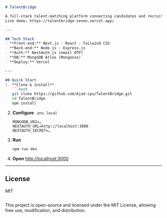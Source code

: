 ````markdown
# TalentBridge

A full‑stack talent‑matching platform connecting candidates and recruiters.  
Live demo: https://talentbridge-seven.vercel.app/

---

## Tech Stack
- **Front‑end:** Next.js · React · Tailwind CSS  
- **Back‑end:** Node.js · Express.js  
- **Auth:** NextAuth.js (email OTP)  
- **DB:** MongoDB Atlas (Mongoose)  
- **Deploy:** Vercel  

---

## Quick Start
1. **Clone & install**  
   ```bash
   git clone https://github.com/Ajad-cpu/TalentBridge.git
   cd TalentBridge
   npm install
````

2. **Configure** `.env.local`

   ```env
   MONGODB_URI=…
   NEXTAUTH_URL=http://localhost:3000
   NEXTAUTH_SECRET=…
   ```
3. **Run**

   ```bash
   npm run dev
   ```
4. **Open** [http://localhost:3000](http://localhost:3000)

---

## License

MIT

```
```
This project is open-source and licensed under the MIT License, allowing free use, modification, and distribution.
